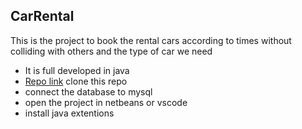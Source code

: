 ## CarRental
This is the project to book the rental cars according to times without colliding with others and the type of car we need
- It is full developed in java 
- [Repo link](https://github.com/sirisanhitha/car-rent.git) clone this repo
- connect the database to mysql <br>
- open the project in netbeans or vscode <br>
- install java extentions<br>
